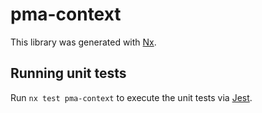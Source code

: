 # pma-context

This library was generated with [Nx](https://nx.dev).

## Running unit tests

Run `nx test pma-context` to execute the unit tests via [Jest](https://jestjs.io).
